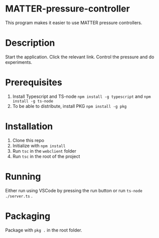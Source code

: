 # MATTER-pressure-controller

This program makes it easier to use MATTER pressure controllers.

# Description

Start the application.
Click the relevant link.
Control the pressure and do experiments.

# Prerequisites

1. Install Typescript and TS-node
```npm install -g typescript``` and ```npm install -g ts-node```
2. To be able to distribute, install PKG
```npm install -g pkg```

# Installation

1. Clone this repo
2. Initialize with ```npm install```
3. Run ```tsc``` in the ```webclient``` folder
4. Run ```tsc``` in the root of the project

# Running

Either run using VSCode by pressing the run button or run ```ts-node ./server.ts``` .

# Packaging

Package with ```pkg .``` in the root folder.





